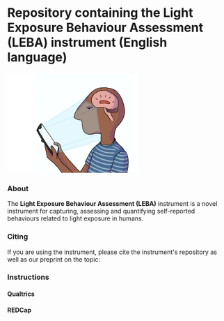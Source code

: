 # Repository containing the Light Exposure Behaviour Assessment (LEBA) instrument (English language)

![LEBA cartoon logo](https://github.com/leba-instrument/leba-instrument.github.io/raw/main/image.png)

### About

The **Light Exposure Behaviour Assessment (LEBA)** instrument is a novel instrument for capturing, assessing and quantifying self-reported behaviours related to light exposure in humans.

### Citing

If you are using the instrument, please cite the instrument's repository as well as our preprint on the topic:

### Instructions

#### Qualtrics


#### REDCap

